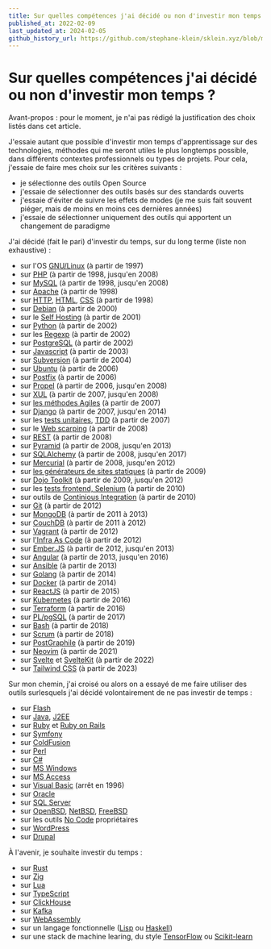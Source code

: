 ```yaml
---
title: Sur quelles compétences j'ai décidé ou non d'investir mon temps ?
published_at: 2022-02-09
last_updated_at: 2024-02-05
github_history_url: https://github.com/stephane-klein/sklein.xyz/blob/main/contents/fr/garden/032-sur-quelles-comp%C3%A9tences-j-ai-decide-ou-non-d-investir-mon-temps.md
---
```


# Sur quelles compétences j'ai décidé ou non d'investir mon temps ?

Avant-propos : pour le moment, je n'ai pas rédigé la justification des choix listés dans cet article.

J'essaie autant que possible d'investir mon temps d'apprentissage sur des technologies, méthodes qui me seront utiles le
plus longtemps possible, dans différents contextes professionnels ou types de projets. Pour cela, j'essaie de faire mes choix sur les critères
suivants :

- je sélectionne des outils Open Source
- j'essaie de sélectionner des outils basés sur des standards ouverts
- j'essaie d'éviter de suivre les effets de modes (je me suis fait souvent piéger, mais de moins en moins ces dernières
  années)
- j'essaie de sélectionner uniquement des outils qui apportent un changement de paradigme

J'ai décidé (fait le pari) d'investir du temps, sur du long terme (liste non exhaustive) :

<ul>
    <li>sur l'OS <a href="https://fr.wikipedia.org/wiki/Linux">GNU/Linux</a> <span class="right">(à partir de
    1997)<span></li>
    <li>sur <a href="https://fr.wikipedia.org/wiki/PHP">PHP</a> <span class="right">(à partir de 1998, jusqu'en 2008)</span></li>
    <li>sur <a href="https://fr.wikipedia.org/wiki/MySQL">MySQL</a>  <span class="right">(à partir de 1998, jusqu'en 2008)</span></li>
    <li>sur <a href="https://fr.wikipedia.org/wiki/Apache">Apache</a>  <span class="right">(à partir de 1998)</span></li>
    <li>sur <a href="https://fr.wikipedia.org/wiki/Hypertext_Transfer_Protocol">HTTP</a>, <a href="https://fr.wikipedia.org/wiki/Hypertext_Markup_Language">HTML</a>, <a href="https://fr.wikipedia.org/wiki/CSS">CSS</a>  <span class="right">(à partir de 1998)</span></li>
    <li>sur <a href="https://fr.wikipedia.org/wiki/Debian">Debian</a> <span class="right">(à partir de 2000)</span></li>
    <li>sur le <a href="https://en.wikipedia.org/wiki/Self-hosting_(web_services)">Self Hosting</a> <span class="right">(à partir de 2001)</span></li>
    <li>sur <a href="https://fr.wikipedia.org/wiki/Python">Python</a>  <span class="right">(à partir de 2002)</span></li>
    <li>sur les <a href="https://fr.wikipedia.org/wiki/Expression_r%C3%A9guli%C3%A8re">Regexp</a>  <span class="right">(à partir de 2002)</span></li>
    <li>sur <a href="https://fr.wikipedia.org/wiki/PostgreSQL">PostgreSQL</a>  <span class="right">(à partir de 2002)</span></li>
    <li>sur <a href="https://fr.wikipedia.org/wiki/JavaScript">Javascript</a>  <span class="right">(à partir de 2003)</span></li>
    <li>sur <a href="https://fr.wikipedia.org/wiki/Subversion">Subversion</a>  <span class="right">(à partir de 2004)</span></li>
    <li>sur <a href="https://fr.wikipedia.org/wiki/Ubuntu_(syst%C3%A8me_d%27exploitation)">Ubuntu</a>  <span class="right">(à partir de 2006)</span></li>
    <li>sur <a href="https://fr.wikipedia.org/wiki/Postfix">Postfix</a> <span class="right">(à partir de 2006)</span></li>
    <li>sur <a href="https://en.wikipedia.org/wiki/Propel_(PHP)">Propel</a> <span class="right">(à partir de 2006, jusqu'en 2008)</span></li>
    <li>sur <a href="https://fr.wikipedia.org/wiki/XML-based_User_interface_Language">XUL</a> <span class="right">(à partir de 2007, jusqu'en 2008)</span></li>
    <li>sur <a href="https://fr.wikipedia.org/wiki/M%C3%A9thode_agile">les méthodes Agiles</a> <span class="right">(à partir de 2007)</span></li>
    <li>sur <a href="https://fr.wikipedia.org/wiki/Django_(framework)">Django</a> <span class="right">(à partir de 2007, jusqu'en 2014)</span></li>
    <li>sur les <a href="https://fr.wikipedia.org/wiki/Test_unitaire">tests unitaires</a>, <a href="https://fr.wikipedia.org/wiki/Test_driven_development">TDD</a>  <span class="right">(à partir de 2007)</span></li>
    <li>sur le <a href="https://fr.wikipedia.org/wiki/Web_scraping">Web scarping</a> <span class="right">(à partir de 2008)</span></li>
    <li>sur <a href="https://fr.wikipedia.org/wiki/Representational_state_transfer">REST</a> <span class="right">(à partir de
    2008)</span></li>
    <li>sur <a href="https://en.wikipedia.org/wiki/Pylons_project#Pyramid">Pyramid</a> <span class="right">(à partir de 2008, jusqu'en 2013)</span></li>
    <li>sur <a href="https://fr.wikipedia.org/wiki/SQLAlchemy">SQLAlchemy</a> <span class="right">(à partir de 2008, jusqu'en 2017)</span></li>
    <li>sur <a href="https://fr.wikipedia.org/wiki/Mercurial">Mercurial</a> <span class="right">(à partir de 2008, jusqu'en 2012)</span></li>
    <li>sur <a href="https://fr.wikipedia.org/wiki/G%C3%A9n%C3%A9rateur_de_site_statique">les générateurs de sites statiques</a> <span class="right">(à partir de 2009)</span></li>
    <li>sur <a href="https://fr.wikipedia.org/wiki/Dojo_Toolkit">Dojo Toolkit</a> <span class="right">(à partir de 2009, jusqu'en 2012)</span></li>
    <li>sur les <a href="https://fr.wikipedia.org/wiki/Selenium_(informatique)">tests frontend, Selenium</a> <span class="right">(à partir de 2010)</span></li>
    <li>sur outils de <a href="https://fr.wikipedia.org/wiki/Int%C3%A9gration_continue">Continious Integration</a> <span class="right">(à partir de 2010)</span></li>
    <li>sur <a href="https://fr.wikipedia.org/wiki/Git">Git</a> <span class="right">(à partir de 2012)</span></li>
    <li>sur <a href="https://fr.wikipedia.org/wiki/MongoDB">MongoDB</a> <span class="right">(à partir de 2011 à 2013)</span></li>
    <li>sur <a href="https://fr.wikipedia.org/wiki/CouchDB">CouchDB</a> <span class="right">(à partir de 2011 à 2012)</span></li>
    <li>sur <a href="https://fr.wikipedia.org/wiki/Vagrant">Vagrant</a> <span class="right">(à partir de 2012)</span></li>
    <li>sur l<a href="https://fr.wikipedia.org/wiki/Infrastructure_as_code">'Infra As Code</a> <span class="right">(à partir de 2012)</span></li>
    <li>sur <a href="https://fr.wikipedia.org/wiki/Ember.js">Ember.JS</a> <span class="right">(à partir de 2012, jusqu'en 2013)</span></li>
    <li>sur <a href="https://fr.wikipedia.org/wiki/Angular">Angular</a> <span class="right">(à partir de 2013, jusqu'en 2016)</span></li>
    <li>sur <a href="https://fr.wikipedia.org/wiki/Ansible_(logiciel)">Ansible</a> <span class="right">(à partir de 2013)</span></li>
    <li>sur <a href="https://fr.wikipedia.org/wiki/Go_(langage)">Golang</a> <span class="right">(à partir de 2014)</span></li>
    <li>sur <a href="https://fr.wikipedia.org/wiki/Docker_(logiciel)">Docker</a> <span class="right">(à partir de 2014)</span></li>
    <li>sur <a href="https://fr.wikipedia.org/wiki/React">ReactJS</a> <span class="right">(à partir de 2015)</span></li>
    <li>sur <a href="https://fr.wikipedia.org/wiki/Kubernetes">Kubernetes</a> <span class="right">(à partir de 2016)</span></li>
    <li>sur <a href="https://fr.wikipedia.org/wiki/Terraform_(logiciel)">Terraform</a> <span class="right">(à partir de 2016)</span></li>
    <li>sur <a href="https://fr.wikipedia.org/wiki/PL/pgSQL">PL/pgSQL</a> <span class="right">(à partir de 2017)</span></li>
    <li>sur <a href="https://fr.wikipedia.org/wiki/Bourne-Again_shell">Bash</a> <span class="right">(à partir de 2018)</span></li>
    <li>sur <a href="https://fr.wikipedia.org/wiki/Scrum_(d%C3%A9veloppement)">Scrum</a> <span class="right">(à partir de 2018)</span></li>
    <li>sur <a href="https://www.graphile.org/postgraphile/">PostGraphile</a> <span class="right">(à partir de 2019)</span></li>
    <li>sur <a href="https://fr.wikipedia.org/wiki/Neovim">Neovim</a> <span class="right">(à partir de 2021)</span></li>
    <li>sur <a href="https://svelte.dev/">Svelte</a> et <a href="https://kit.svelte.dev/">SvelteKit</a> (à partir de 2022)</li>
    <li>sur <a href="https://tailwindcss.com/">Tailwind CSS</a> (à partir de 2023)</li>
</ul>

Sur mon chemin, j'ai croisé ou alors on a essayé de me faire utiliser des outils surlesquels j'ai décidé volontairement de ne pas investir de temps :

<ul>
    <li>sur <a href="https://fr.wikipedia.org/wiki/Adobe_Flash">Flash</a></li>
    <li>sur <a href="https://fr.wikipedia.org/wiki/Java_(technique)">Java</a>, <a href="https://fr.wikipedia.org/wiki/Jakarta_EE">J2EE</a></li>
    <li>sur <a href="https://fr.wikipedia.org/wiki/Ruby">Ruby</a> et <a href="https://fr.wikipedia.org/wiki/Ruby_on_Rails">Ruby on Rails</a></li>
    <li>sur <a href="https://en.wikipedia.org/wiki/Symfony">Symfony</a></li>
    <li>sur <a href="https://fr.wikipedia.org/wiki/ColdFusion">ColdFusion</a></li>
    <li>sur <a href="https://fr.wikipedia.org/wiki/Perl_(langage)">Perl</a></li>
    <li>sur <a href="https://fr.wikipedia.org/wiki/C_sharp">C#</a></li>
    <li>sur <a href="https://fr.wikipedia.org/wiki/Microsoft_Windows">MS Windows</a></li>
    <li>sur <a href="https://fr.wikipedia.org/wiki/Microsoft_Access">MS Access</a></li>
    <li>sur <a href="https://fr.wikipedia.org/wiki/Visual_Basic">Visual Basic</a> <span class="right">(arrêt en 1996)</span></li>
    <li>sur <a href="https://fr.wikipedia.org/wiki/Oracle_Database">Oracle</a></li>
    <li>sur <a href="https://fr.wikipedia.org/wiki/Microsoft_SQL_Server">SQL Server</a></li>
    <li>sur <a href="https://fr.wikipedia.org/wiki/OpenBSD">OpenBSD</a>, <a href="https://fr.wikipedia.org/wiki/NetBSD">NetBSD</a>, <a href="https://fr.wikipedia.org/wiki/FreeBSD">FreeBSD</a></li>
    <li>sur les outils <a href="https://fr.wikipedia.org/wiki/No_Code">No Code</a> propriétaires</li>
    <li>sur <a href="https://fr.wikipedia.org/wiki/WordPress">WordPress</a></li>
    <li>sur <a href="https://fr.wikipedia.org/wiki/Drupal">Drupal</a></li>
</ul>

À l'avenir, je souhaite investir du temps :

- sur [Rust](<https://fr.wikipedia.org/wiki/Rust_(langage)>)
- sur [Zig](https://ziglang.org)
- sur [Lua](https://fr.wikipedia.org/wiki/Lua)
- sur [TypeScript](https://fr.wikipedia.org/wiki/TypeScript)
- sur [ClickHouse](https://fr.wikipedia.org/wiki/ClickHouse)
- sur [Kafka](https://fr.wikipedia.org/wiki/Apache_Kafka)
- sur [WebAssembly](https://fr.wikipedia.org/wiki/WebAssembly)
- sur un langage fonctionnelle ([Lisp](https://fr.wikipedia.org/wiki/Lisp) ou [Haskell](https://fr.wikipedia.org/wiki/Haskell))
- sur une stack de machine learing, du style [TensorFlow](https://fr.wikipedia.org/wiki/TensorFlow) ou [Scikit-learn](https://fr.wikipedia.org/wiki/Scikit-learn)

